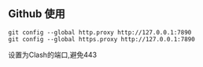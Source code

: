 ## Github 使用

```
git config --global http.proxy http://127.0.0.1:7890
git config --global https.proxy http://127.0.0.1:7890
```

设置为Clash的端口,避免443